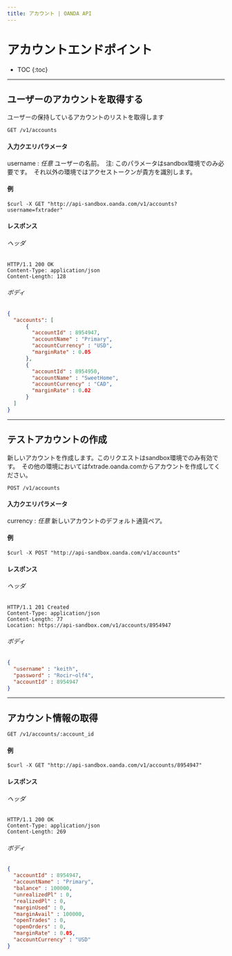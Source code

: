 ```yaml
---
title: アカウント | OANDA API
---
```


# アカウントエンドポイント

* TOC
{:toc}

----------------------------

## ユーザーのアカウントを取得する

ユーザーの保持しているアカウントのリストを取得します

    GET /v1/accounts

#### 入力クエリパラメータ

username
: _任意_ ユーザーの名前。　注: このパラメータはsandbox環境でのみ必要です。　それ以外の環境ではアクセストークンが貴方を識別します。

#### 例
    $curl -X GET "http://api-sandbox.oanda.com/v1/accounts?username=fxtrader"

#### レスポンス

###### ヘッダ

~~~header
HTTP/1.1 200 OK
Content-Type: application/json
Content-Length: 128
~~~

###### ボディ

~~~json
{
  "accounts": [
      {
        "accountId" : 8954947,
        "accountName" : "Primary",
        "accountCurrency" : "USD",
        "marginRate" : 0.05
      },
      {
        "accountId" : 8954950,
        "accountName" : "SweetHome",
        "accountCurrency" : "CAD",
        "marginRate" : 0.02
      }
  ]
}
~~~

----

## テストアカウントの作成
新しいアカウントを作成します。このリクエストはsandbox環境でのみ有効です。　その他の環境においてはfxtrade.oanda.comからアカウントを作成してください。

    POST /v1/accounts

#### 入力クエリパラメータ

currency
: _任意_ 新しいアカウントのデフォルト通貨ペア。


#### 例
    $curl -X POST "http://api-sandbox.oanda.com/v1/accounts"

#### レスポンス

###### ヘッダ

~~~header
HTTP/1.1 201 Created
Content-Type: application/json
Content-Length: 77
Location: https://api-sandbox.com/v1/accounts/8954947
~~~

###### ボディ

~~~json
{
  "username" : "keith",
  "password" : "Rocir~olf4",
  "accountId" : 8954947
}
~~~

----

## アカウント情報の取得

    GET /v1/accounts/:account_id

#### 例
    $curl -X GET "http://api-sandbox.oanda.com/v1/accounts/8954947"

#### レスポンス

###### ヘッダ

~~~header
HTTP/1.1 200 OK
Content-Type: application/json
Content-Length: 269
~~~

###### ボディ

~~~json
{
  "accountId" : 8954947,
  "accountName" : "Primary",
  "balance" : 100000,
  "unrealizedPl" : 0,
  "realizedPl" : 0,
  "marginUsed" : 0,
  "marginAvail" : 100000,
  "openTrades" : 0,
  "openOrders" : 0,
  "marginRate" : 0.05,
  "accountCurrency" : "USD"
}
~~~
